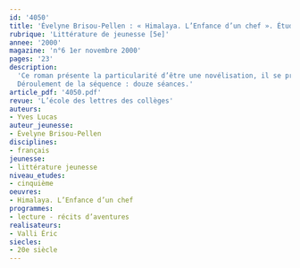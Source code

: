 ```yaml
---
id: '4050'
title: 'Évelyne Brisou-Pellen : « Himalaya. L’Enfance d’un chef ». Étude intégrale'
rubrique: 'Littérature de jeunesse [5e]'
annee: '2000'
magazine: 'n°6 1er novembre 2000'
pages: '23'
description: 
  'Ce roman présente la particularité d’être une novélisation, il se prête donc à une approche originale qui prend en compte le récit filmique et celui de la romancière. À première vue, on pourrait penser que le travail d’écriture se ramène à une simple transposition du scénario du film. Il n’en est rien – et c’est là l’intérêt de cette étude –, car le point de vue n’est pas le même. Au moment de sa sortie, le film a été présenté dans la presse comme une sorte de « western tibétain ». L’accent a été mis sur la lutte de chefs opposant le vieux Tinlé et le jeune Karma à propos du jour de départ de la caravane. Cette lutte partage le village entre tenants d’une sagesse spirituelle légendaire, incarnée par Tinlé, et partisans d’une attitude plus pragmatique, défendue par Karma, lequel ose braver l’interdiction de Tinlé et les oracles des chefs religieux, les lamas. Cet aspect se retrouve dans le roman, mais ce qu’Évelyne Brisou-Pellen privilégie dans l’histoire c’est « l’enfance d’un chef » : dès les premières lignes, les événements sont rapportés à travers le regard de Tséring, le petit-fils de Tinlé. À l’inverse, dans le film, le jeune garçon a un rôle finalement assez limité.
  Déroulement de la séquence : douze séances.'
article_pdf: '4050.pdf'
revue: 'L’école des lettres des collèges'
auteurs:
- Yves Lucas
auteur_jeunesse:
- Évelyne Brisou-Pellen
disciplines:
- français
jeunesse:
- littérature jeunesse
niveau_etudes:
- cinquième
oeuvres:
- Himalaya. L’Enfance d’un chef
programmes:
- lecture - récits d’aventures
realisateurs:
- Valli Éric
siecles:
- 20e siècle
---
```

